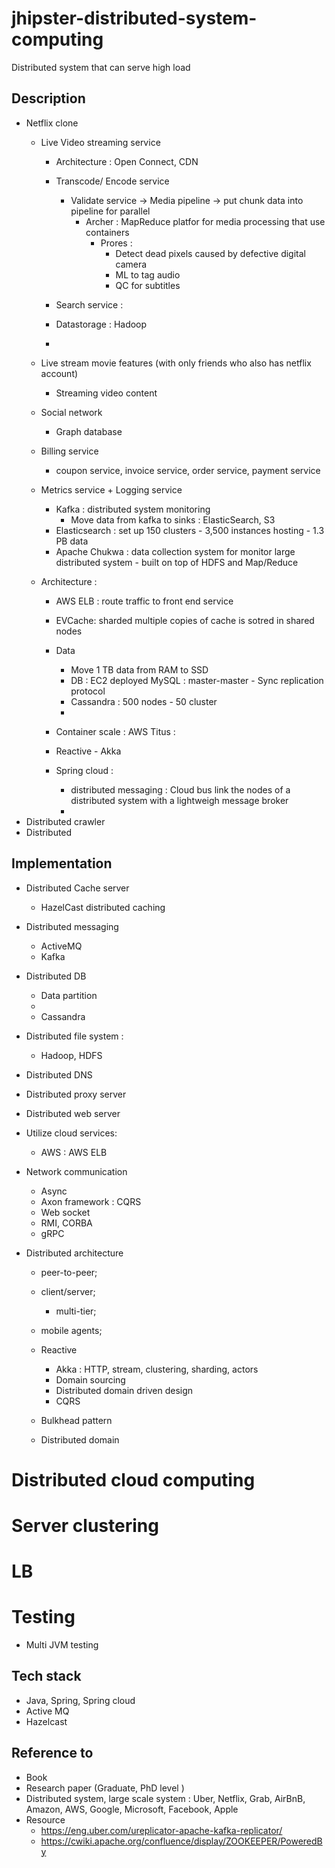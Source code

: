 # jhipster-distributed-system-computing
Distributed system that can serve high load
## Description
+ Netflix clone 
    + Live Video streaming service 
        + Architecture : Open Connect, CDN 
        + Transcode/ Encode service 
            + Validate service -> Media pipeline -> put chunk data into pipeline for parallel 
                + Archer : MapReduce platfor for media processing that use containers 
                    + Prores : 
                        + Detect dead pixels caused by defective digital camera 
                        + ML to tag audio
                        + QC for subtitles 

        + Search service : 
        + Datastorage : Hadoop 
        + 
    + Live stream movie features (with only friends who also has netflix account)
        + Streaming video content 
    + Social network 
        + Graph database 
    
    + Billing service
      + coupon service, invoice service, order service, payment service      
    + Metrics service + Logging service     
        + Kafka : distributed system monitoring 
            + Move data from kafka to sinks : ElasticSearch, S3 
        + Elasticsearch : set up 150 clusters - 3,500 instances hosting - 1.3 PB data 
        + Apache Chukwa : data collection system for monitor large distributed system - built on top of HDFS and Map/Reduce 


    + Architecture :
        + AWS ELB : route traffic to front end service 
        + EVCache: sharded multiple copies of cache is sotred in shared nodes 

        + Data 
            + Move 1 TB data from RAM to SSD 
            + DB : EC2 deployed MySQL : master-master - Sync replication protocol 
            + Cassandra : 500 nodes - 50 cluster 
            + 
        + Container scale : AWS Titus : 
        + Reactive - Akka 
        + Spring cloud :
            + distributed messaging : Cloud bus link the nodes of a distributed system with a lightweigh message broker 
            + 
+ Distributed crawler 
+ Distributed 


## Implementation 
+ Distributed Cache server 
    + HazelCast distributed caching 
+ Distributed messaging 
    + ActiveMQ
    + Kafka 
+ Distributed DB
    + Data partition 
    + 
    + Cassandra  
+ Distributed file system : 
    + Hadoop, HDFS
+ Distributed DNS 
+ Distributed proxy server
+ Distributed web server 
+ Utilize cloud services: 
    + AWS : AWS ELB 
+ Network communication 
    + Async 
    + Axon framework : CQRS 
    + Web socket 
    + RMI, CORBA
    + gRPC 

+ Distributed architecture  
    + peer-to-peer;

	+ client/server;
		- multi-tier;

	+ mobile agents;

    + Reactive 
        + Akka : HTTP, stream, clustering, sharding, actors 
        + Domain sourcing 
        + Distributed domain driven design 
        + CQRS 
    + Bulkhead pattern
    + Distributed domain  

# Distributed cloud computing 


# Server clustering 


# LB 

# Testing 
+ Multi JVM testing 

## Tech stack 
+ Java, Spring, Spring cloud 
+ Active MQ 
+ Hazelcast 





## Reference to 
+ Book 
+ Research paper (Graduate, PhD level )
+ Distributed system, large scale system : Uber, Netflix, Grab, AirBnB, Amazon, AWS, Google, Microsoft, Facebook, Apple 
+ Resource 
    + https://eng.uber.com/ureplicator-apache-kafka-replicator/
    + https://cwiki.apache.org/confluence/display/ZOOKEEPER/PoweredBy